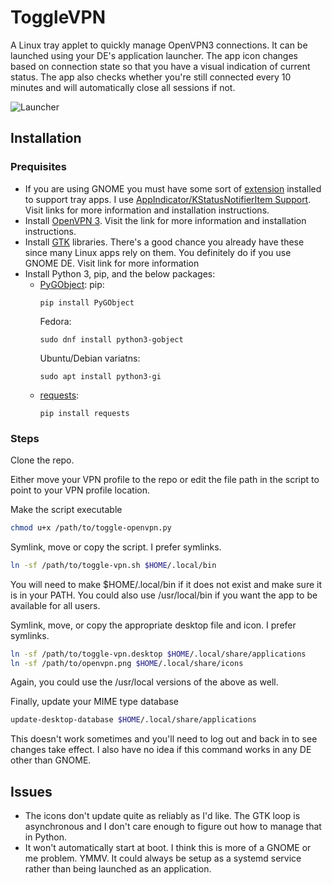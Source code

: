 # ToggleVPN
A Linux tray applet to quickly manage OpenVPN3 connections.  It can be launched using your DE's application launcher. The app icon changes based on connection state so that you have a visual indication of current status.  The app also checks whether you're still connected every 10 minutes and will automatically close all sessions if not.    

![Launcher](https://github.com/wescox/toggle_vpn/blob/master/screenshots/launcher.png)

## Installation

### Prequisites
 - If you are using GNOME you must have some sort of [extension](https://extensions.gnome.org/) installed to support tray apps.  I use [AppIndicator/KStatusNotifierItem Support](https://github.com/ubuntu/gnome-shell-extension-appindicator).  Visit links for more information and installation instructions. 
 - Install [OpenVPN 3](https://community.openvpn.net/openvpn/wiki/OpenVPN3Linux). Visit the link for more information and installation instructions.
 - Install [GTK](https://www.gtk.org/) libraries.  There's a good chance you already have these since many Linux apps rely on them.  You definitely do if you use GNOME DE. Visit link for more information
 - Install Python 3, pip, and the below packages:
    - [PyGObject](https://pypi.org/project/PyGObject/):
        pip:
        ```
        pip install PyGObject
        ```
        Fedora:
        ```
        sudo dnf install python3-gobject
        ```
        Ubuntu/Debian variatns:
        ```
        sudo apt install python3-gi
        ```
    - [requests](https://pypi.org/project/requests/):
        ```
        pip install requests
        ```

### Steps
Clone the repo.

Either move your VPN profile to the repo or edit the file path in the script to point to your VPN profile location.

Make the script executable
```bash
chmod u+x /path/to/toggle-openvpn.py
```

Symlink, move or copy the script.  I prefer symlinks.
```bash
ln -sf /path/to/toggle-vpn.sh $HOME/.local/bin
```
You will need to make $HOME/.local/bin if it does not exist and make sure it is in your PATH.  You could also use /usr/local/bin if you want the app to be available for all users.

Symlink, move, or copy the appropriate desktop file and icon.  I prefer symlinks.
```bash
ln -sf /path/to/toggle-vpn.desktop $HOME/.local/share/applications
ln -sf /path/to/openvpn.png $HOME/.local/share/icons
```
Again, you could use the /usr/local versions of the above as well.

Finally, update your MIME type database
```bash
update-desktop-database $HOME/.local/share/applications
```
This doesn't work sometimes and you'll need to log out and back in to see changes take effect. I also have no idea if this command works in any DE other than GNOME.

## Issues

- The icons don't update quite as reliably as I'd like.  The GTK loop is asynchronous and I don't care enough to figure out how to manage that in Python.  
- It won't automatically start at boot.  I think this is more of a GNOME or me problem.  YMMV.  It could always be setup as a systemd service rather than being launched as an application.
